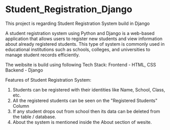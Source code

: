 # Student_Registration_Django
This project is regarding Student Registration System build in Django

A student registration system using Python and Django is a web-based application that allows users to register new students and view information about already registered students. This type of system is commonly used in educational institutions such as schools, colleges, and universities to manage student records efficiently.

The weibsite is build using following Tech Stack:
Frontend - HTML, CSS
Backend - Django

Features of Student Registration System:
1. Students can be registered with their identities like Name, School, Class, etc.
2. All the registered students can be seen on the "Registered Students" Column
3. If any student drops out from school then its data can be deleted from the table / database.
4. About the system is mentioned inside the About section of wesite.
